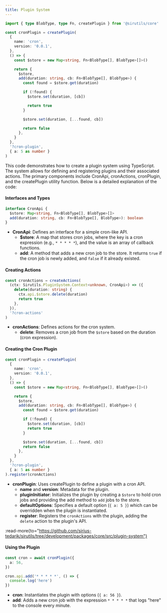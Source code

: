 ```yaml
---
title: Plugin System
---
```


```ts
import { type BlobType, type Fn, createPlugin } from '@sirutils/core'

const cronPlugin = createPlugin(
  {
    name: 'cron',
    version: '0.0.1',
  },
  () => {
    const $store = new Map<string, Fn<BlobType[], BlobType>[]>()

    return {
      $store,
      add(duration: string, cb: Fn<BlobType[], BlobType>) {
        const found = $store.get(duration)

        if (!found) {
          $store.set(duration, [cb])

          return true
        }

        $store.set(duration, [...found, cb])

        return false
      },
    }
  },
  '?cron-plugin',
  { a: 5 as number }
)
```

This code demonstrates how to create a plugin system using TypeScript. The system allows for defining and registering plugins and their associated actions. The primary components include CronApi, cronActions, cronPlugin, and the createPlugin utility function. Below is a detailed explanation of the code:

#### Interfaces and Types

```ts
interface CronApi {
  $store: Map<string, Fn<BlobType[], BlobType>[]>
  add(duration: string, cb: Fn<BlobType[], BlobType>): boolean
}
```

- **CronApi**: Defines an interface for a simple cron-like API.
  - **$store**: A map that stores cron jobs, where the key is a cron expression (e.g., `* * * * *`), and the value is an array of callback functions.
  - **add**: A method that adds a new cron job to the store. It returns `true` if the cron job is newly added, and `false` if it already existed.

#### Creating Actions
```ts
const cronActions = createActions(
  (ctx: Sirutils.PluginSystem.Context<unknown, CronApi>) => ({
    delete(duration: string) {
      ctx.api.$store.delete(duration)
      return true
    },
  }),
  '?cron-actions'
)
```

- **cronActions**: Defines actions for the cron system.
  - **delete**: Removes a cron job from the `$store` based on the duration (cron expression).

#### Creating the Cron Plugin
```ts
const cronPlugin = createPlugin(
  {
    name: 'cron',
    version: '0.0.1',
  },
  () => {
    const $store = new Map<string, Fn<BlobType[], BlobType>[]>()

    return {
      $store,
      add(duration: string, cb: Fn<BlobType[], BlobType>) {
        const found = $store.get(duration)

        if (!found) {
          $store.set(duration, [cb])
          return true
        }

        $store.set(duration, [...found, cb])
        return false
      },
    }
  },
  '?cron-plugin',
  { a: 5 as number }
).register(cronActions)
```

- **cronPlugin**: Uses createPlugin to define a plugin with a cron API.
  - **name** and **version**: Metadata for the plugin.
  - **pluginInitiator**: Initializes the plugin by creating a `$store` to hold cron jobs and providing the add method to `add` jobs to the store.
  - **defaultOptions**: Specifies a default option (`{ a: 5 }`) which can be overridden when the plugin is instantiated.
  - **register**: Registers the `cronActions` with the plugin, adding the `delete` action to the plugin's API.

:read-more{to="https://github.com/sirius-tedarik/sirutils/tree/development/packages/core/src/plugin-system"}

#### Using the Plugin

```ts
const cron = await cronPlugin({
  a: 56,
})

cron.api.add('* * * * *', () => {
  console.log('here')
})
```

- **cron**: Instantiates the plugin with options (`{ a: 56 }`).
- **add**: Adds a new cron job with the expression `* * * * *` that logs "here" to the console every minute.